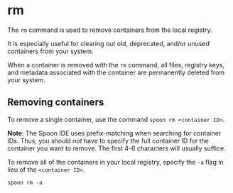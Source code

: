 # rm

The `rm` command is used to remove containers from the local registry. 

It is especially useful for clearing out old, deprecated, and/or unused containers from your system. 

When a container is removed with the `rm` command, all files, registry keys, and metadata associated with the container are permanently deleted from your system. 

## Removing containers

To remove a single container, use the command `spoon rm <container ID>`. 

**Note**: The Spoon IDE uses prefix-matching when searching for container IDs. Thus, you should *not* have to specify the full container ID for the container you want to remove. The first 4-6 characters will usually suffice. 

To remove all of the containers in your local registry, specify the `-a` flag in lieu of the `<container ID>`. 

	spoon rm -a


